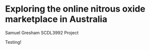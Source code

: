 # Exploring the online nitrous oxide marketplace in Australia
Samuel Gresham SCDL3992 Project

Testing!
